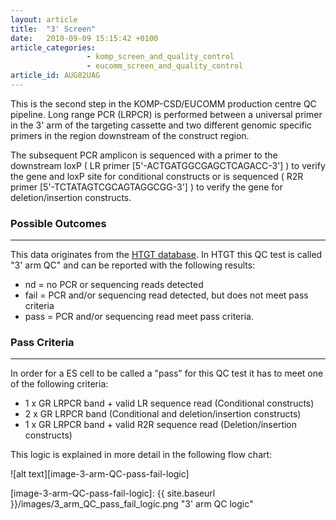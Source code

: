 ```yaml
---
layout: article
title:  "3' Screen"
date:   2010-09-09 15:15:42 +0100
article_categories:
                 - komp_screen_and_quality_control
                 - eucomm_screen_and_quality_control
article_id: AUG82UAG
---
```


This is the second step in the KOMP-CSD/EUCOMM production centre QC pipeline.
Long range PCR (LRPCR) is performed between a universal primer in the 3' arm of the targeting cassette and two different genomic specific primers in the region downstream of the construct region.

The subsequent PCR amplicon is sequenced with a primer to the downstream loxP ( LR primer [5'-ACTGATGGCGAGCTCAGACC-3'] ) to verify the gene and loxP site for conditional constructs or is sequenced ( R2R primer [5'-TCTATAGTCGCAGTAGGCGG-3'] ) to verify the gene for deletion/insertion constructs.

### Possible Outcomes
---
This data originates from the [HTGT database][htgt].  In HTGT this QC test is called "3' arm QC" and can be reported with the following results:

* nd = no PCR or sequencing reads detected
* fail = PCR and/or sequencing read detected, but does not meet pass criteria
* pass = PCR and/or sequencing read meet pass criteria.

### Pass Criteria
---
In order for a ES cell to be called a "pass" for this QC test it has to meet one of the following criteria:

* 1 x GR LRPCR band + valid LR sequence read (Conditional constructs)
* 2 x GR LRPCR band (Conditional and deletion/insertion constructs)
* 1 x GR LRPCR band + valid R2R sequence read (Deletion/insertion constructs)

This logic is explained in more detail in the following flow chart:

![alt text][image-3-arm-QC-pass-fail-logic]

[htgt]: https://www.sanger.ac.uk/htgt/htgt2/welcome
[image-3-arm-QC-pass-fail-logic]: {{ site.baseurl }}/images/3_arm_QC_pass_fail_logic.png "3' arm QC logic"